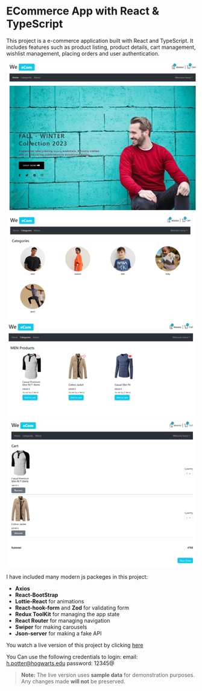 # ECommerce App with React & TypeScript

This project is a e-commerce application built with React and TypeScript. It includes features such as product listing, product details, cart management, wishlist management, placing orders and user authentication.

![Main Page](./src/assets/catalogue/Index.jpeg) <br>
![Categories Page](./src/assets/catalogue/CATEGORIES.jpeg) <br>
![Products Page](./src/assets/catalogue/PRODUCTS.jpeg) <br>
![Cart Page](./src/assets/catalogue/CART.jpeg) <br>

I have included many modern js packeges in this project:

- **Axios**
- **React-BootStrap**
- **Lottie-React** for animations
- **React-hook-form** and **Zod** for validating form
- **Redux ToolKit** for managing the app state
- **React Router** for managing navigation
- **Swiper** for making carousels
- **Json-server** for making a fake API

You watch a live version of this project by clicking [here](https://m-mohammad25.github.io/ECommerce-App-with-React-TypeScript/)

You Can use the following credentials to login:
email: h.potter@hogwarts.edu
password: 12345@

> **Note:** The live version uses **sample data** for demonstration purposes. Any changes made **will not** be preserved.
